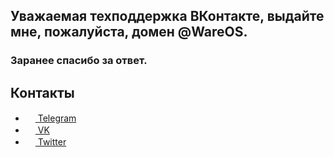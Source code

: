 ## Уважаемая техподдержка ВКонтакте, выдайте мне, пожалуйста, домен @WareOS. 
### Заранее спасибо за ответ.

## Контакты
- <a href="https://t.me/WareOS" onclick="return ! window.open(this.href);" rel="noopener"><img src="https://upload.wikimedia.org/wikipedia/commons/thumb/8/82/Telegram_logo.svg/768px-Telegram_logo.svg.png" width=16 height=16 /> Telegram</a>
- <a href="https://vk.com/habros" onclick="return ! window.open(this.href);" rel="noopener"><img src="https://upload.wikimedia.org/wikipedia/commons/thumb/2/21/VK.com-logo.svg/1024px-VK.com-logo.svg.png" width=16 height=16 /> VK</a>
- <a href="https://twitter.com/WareOS_t" onclick="return ! window.open(this.href);" rel="noopener"><img src="https://image.flaticon.com/icons/svg/733/733579.svg" width=16 height=16 /> Twitter</a>
